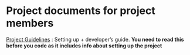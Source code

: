 # Project documents for project members

[Project Guidelines](https://www.notion.so/Project-Guidelines-4042187136d74f5781c373eaf7509036) : Setting up + developer’s guide. **You need to read this before you code as it includes info about setting up the project**
